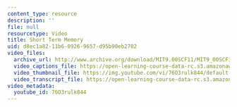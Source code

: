 ```yaml
---
content_type: resource
description: ''
file: null
resourcetype: Video
title: Short Term Memory
uid: d8ec1a82-11b6-0926-9657-d95b90eb2702
video_files:
  archive_url: http://www.archive.org/download/MIT9.00SCF11/MIT9_00SCF11_lec10_300k.mp4
  video_captions_file: https://open-learning-course-data-rc.s3.amazonaws.com/9-00sc-introduction-to-psychology-fall-2011/4660b8da970d5ab9ab388d31b92570fb_76O3rulk844.vtt
  video_thumbnail_file: https://img.youtube.com/vi/76O3rulk844/default.jpg
  video_transcript_file: https://open-learning-course-data-rc.s3.amazonaws.com/9-00sc-introduction-to-psychology-fall-2011/910719daa0f533bfd9bf47fc72aa0688_76O3rulk844.pdf
video_metadata:
  youtube_id: 76O3rulk844
---
```

